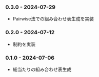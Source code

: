 ### 0.3.0 - 2024-07-29
- Pairwise法での組み合わせ表生成を実装

### 0.2.0 - 2024-07-12
- 制約を実装

### 0.1.0 - 2024-07-06
- 総当たりの組み合わせ表生成
